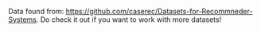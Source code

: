 Data found from: https://github.com/caserec/Datasets-for-Recommneder-Systems. Do check it out if you want to work
with more datasets!